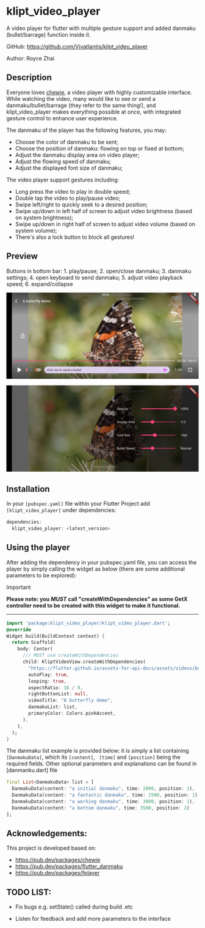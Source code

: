 # klipt_video_player

A video player for flutter with multiple gesture support and added danmaku (bullet/barrage) function inside it.

GitHub: https://github.com/Vivatlantis/klipt_video_player

Author: Royce Zhai

## Description

Everyone loves [chewie](https://pub.dev/packages/chewie), a video player with highly customizable interface. While watching the video, many would like to see or send a danmaku/bullet/barrage (they refer to the same thing!), and klipt_video_player makes everything possible at once, with integrated gesture control to enhance user experience.

The danmaku of the player has the following features, you may:

- Choose the color of danmaku to be sent;
- Choose the position of danmaku: flowing on top or fixed at bottom;
- Adjust the danmaku display area on video player;
- Adjust the flowing speed of danmaku;
- Adjust the displayed font size of danmaku;

The video player support gestures including:

- Long press the video to play in double speed;
- Double tap the video to play/pause video;
- Swipe left/right to quickly seek to a desired position;
- Swipe up/down in left half of screen to adjust video brightness (based on system brightness);
- Swipe up/down in right half of screen to adjust video volume (based on system volume);
- There's also a lock button to block all gestures!

## Preview
Buttons in bottom bar: 1. play/pause; 2. open/close danmaku; 3. danmaku settings; 4. open keyboard to send danmaku; 5. adjust video playback speed; 6. expand/collapse

![sc1](https://raw.githubusercontent.com/Vivatlantis/klipt_video_player/master/assets/sc_landscape.jpg)

![sc2](https://raw.githubusercontent.com/Vivatlantis/klipt_video_player/master/assets/sc_setting.jpg)


## Installation

In your `[pubspec.yaml]` file within your Flutter Project add `[klipt_video_player]` under dependencies:

```dart
dependencies:
  klipt_video_player: <latest_version>
```

## Using the player

After adding the dependency in your pubspec.yaml file, you can access the player by simply calling the widget as below (there are some additional parameters to be explored):

> [!IMPORTANT]
>
> **Please note: you _MUST_ call "createWithDependencies" as some GetX controller need to be created with this widget to make it functional.**

****

```dart
import 'package:klipt_video_player/klipt_video_player.dart';
@override
Widget build(BuildContext context) {
  return Scaffold(
    body: Center(
      /// MUST use createWithDependencies
      child: KliptVideoView.createWithDependencies(
        "https://flutter.github.io/assets-for-api-docs/assets/videos/butterfly.mp4",
        autoPlay: true,
        looping: true,
        aspectRatio: 16 / 9,
        rightButtonList: null,
        videoTitle: "A butterfly demo",
        danmakuList: list,
        primaryColor: Colors.pinkAccent,
      ),
    ),
  );
}
```

The danmaku list example is provided below: it is simply a list containing `[DanmakuData]`, which its `[content]`, ` [time]` and `[position]` being
the required fields. Other optional parameters and explanations can be found in [danmanku.dart] file

```dart
final List<DanmakuData> list = [
  DanmakuData(content: "a initial danmaku", time: 2000, position: 1),
  DanmakuData(content: "a fantastic danmaku", time: 2500, position: 1),
  DanmakuData(content: "a working danmaku", time: 3000, position: 1),
  DanmakuData(content: "a bottom danmaku", time: 3500, position: 2)
];
```

## Acknowledgements:

This project is developed based on:

- https://pub.dev/packages/chewie
- https://pub.dev/packages/flutter_danmaku
- https://pub.dev/packages/fplayer

## TODO LIST:

- Fix bugs e.g. setState() called during build .etc

- Listen for feedback and add more parameters to the interface

  

  